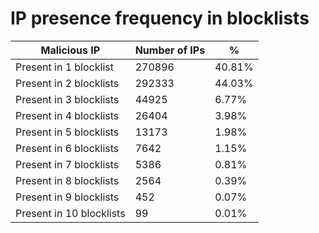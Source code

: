 # IP presence frequency in blocklists
| Malicious IP | Number of IPs | % |
|----|----|----|
| Present in 1 blocklist | 270896 | 40.81% |
| Present in 2 blocklists | 292333 | 44.03% |
| Present in 3 blocklists | 44925 | 6.77% |
| Present in 4 blocklists | 26404 | 3.98% |
| Present in 5 blocklists | 13173 | 1.98% |
| Present in 6 blocklists | 7642 | 1.15% |
| Present in 7 blocklists | 5386 | 0.81% |
| Present in 8 blocklists | 2564 | 0.39% |
| Present in 9 blocklists | 452 | 0.07% |
| Present in 10 blocklists | 99 | 0.01% |

